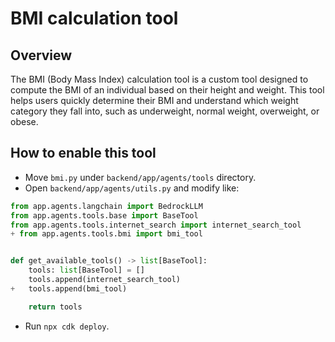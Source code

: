 # BMI calculation tool

## Overview

The BMI (Body Mass Index) calculation tool is a custom tool designed to compute the BMI of an individual based on their height and weight. This tool helps users quickly determine their BMI and understand which weight category they fall into, such as underweight, normal weight, overweight, or obese.

## How to enable this tool

- Move `bmi.py` under `backend/app/agents/tools` directory.
- Open `backend/app/agents/utils.py` and modify like:

```py
from app.agents.langchain import BedrockLLM
from app.agents.tools.base import BaseTool
from app.agents.tools.internet_search import internet_search_tool
+ from app.agents.tools.bmi import bmi_tool


def get_available_tools() -> list[BaseTool]:
    tools: list[BaseTool] = []
    tools.append(internet_search_tool)
+   tools.append(bmi_tool)

    return tools
```

- Run `npx cdk deploy`.
